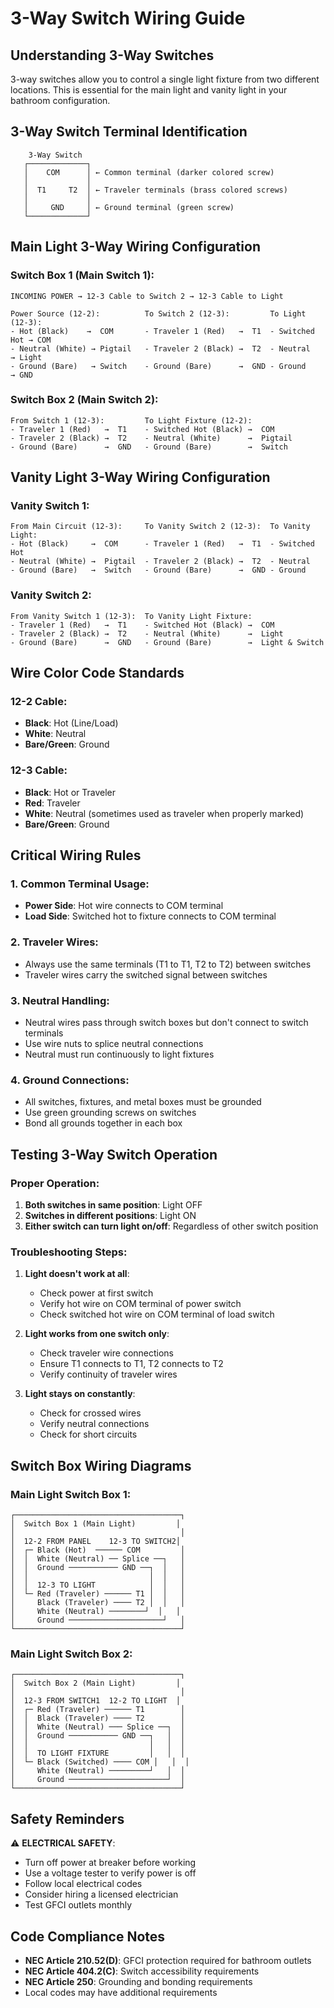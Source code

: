 # 3-Way Switch Wiring Guide

## Understanding 3-Way Switches

3-way switches allow you to control a single light fixture from two different locations. This is essential for the main light and vanity light in your bathroom configuration.

## 3-Way Switch Terminal Identification

```
    3-Way Switch
   ┌─────────────┐
   │    COM      │ ← Common terminal (darker colored screw)
   │             │
   │  T1     T2  │ ← Traveler terminals (brass colored screws)
   │             │
   │     GND     │ ← Ground terminal (green screw)
   └─────────────┘
```

## Main Light 3-Way Wiring Configuration

### Switch Box 1 (Main Switch 1):
```
INCOMING POWER → 12-3 Cable to Switch 2 → 12-3 Cable to Light

Power Source (12-2):          To Switch 2 (12-3):         To Light (12-3):
- Hot (Black)    →  COM       - Traveler 1 (Red)   →  T1  - Switched Hot → COM
- Neutral (White) → Pigtail   - Traveler 2 (Black) →  T2  - Neutral     → Light
- Ground (Bare)   → Switch    - Ground (Bare)      →  GND - Ground      → GND
```

### Switch Box 2 (Main Switch 2):
```
From Switch 1 (12-3):         To Light Fixture (12-2):
- Traveler 1 (Red)   →  T1    - Switched Hot (Black) →  COM
- Traveler 2 (Black) →  T2    - Neutral (White)      →  Pigtail
- Ground (Bare)      →  GND   - Ground (Bare)        →  Switch
```

## Vanity Light 3-Way Wiring Configuration

### Vanity Switch 1:
```
From Main Circuit (12-3):     To Vanity Switch 2 (12-3):  To Vanity Light:
- Hot (Black)     →  COM      - Traveler 1 (Red)   →  T1  - Switched Hot
- Neutral (White) →  Pigtail  - Traveler 2 (Black) →  T2  - Neutral
- Ground (Bare)   →  Switch   - Ground (Bare)      →  GND - Ground
```

### Vanity Switch 2:
```
From Vanity Switch 1 (12-3):  To Vanity Light Fixture:
- Traveler 1 (Red)   →  T1    - Switched Hot (Black) →  COM
- Traveler 2 (Black) →  T2    - Neutral (White)      →  Light
- Ground (Bare)      →  GND   - Ground (Bare)        →  Light & Switch
```

## Wire Color Code Standards

### 12-2 Cable:
- **Black**: Hot (Line/Load)
- **White**: Neutral
- **Bare/Green**: Ground

### 12-3 Cable:
- **Black**: Hot or Traveler
- **Red**: Traveler
- **White**: Neutral (sometimes used as traveler when properly marked)
- **Bare/Green**: Ground

## Critical Wiring Rules

### 1. Common Terminal Usage:
- **Power Side**: Hot wire connects to COM terminal
- **Load Side**: Switched hot to fixture connects to COM terminal

### 2. Traveler Wires:
- Always use the same terminals (T1 to T1, T2 to T2) between switches
- Traveler wires carry the switched signal between switches

### 3. Neutral Handling:
- Neutral wires pass through switch boxes but don't connect to switch terminals
- Use wire nuts to splice neutral connections
- Neutral must run continuously to light fixtures

### 4. Ground Connections:
- All switches, fixtures, and metal boxes must be grounded
- Use green grounding screws on switches
- Bond all grounds together in each box

## Testing 3-Way Switch Operation

### Proper Operation:
1. **Both switches in same position**: Light OFF
2. **Switches in different positions**: Light ON
3. **Either switch can turn light on/off**: Regardless of other switch position

### Troubleshooting Steps:
1. **Light doesn't work at all**:
   - Check power at first switch
   - Verify hot wire on COM terminal of power switch
   - Check switched hot wire on COM terminal of load switch

2. **Light works from one switch only**:
   - Check traveler wire connections
   - Ensure T1 connects to T1, T2 connects to T2
   - Verify continuity of traveler wires

3. **Light stays on constantly**:
   - Check for crossed wires
   - Verify neutral connections
   - Check for short circuits

## Switch Box Wiring Diagrams

### Main Light Switch Box 1:
```
┌─────────────────────────────────────┐
│  Switch Box 1 (Main Light)         │
│                                     │
│  12-2 FROM PANEL    12-3 TO SWITCH2│
│  ┌─ Black (Hot)  ────── COM         │
│  │  White (Neutral) ── Splice ──┐   │
│  │  Ground ─────────── GND ──┐  │   │
│  │                           │  │   │
│  │  12-3 TO LIGHT            │  │   │
│  └─ Red (Traveler) ────── T1 │  │   │
│     Black (Traveler) ──── T2 │  │   │
│     White (Neutral) ────────┘  │   │
│     Ground ─────────────────────┘   │
└─────────────────────────────────────┘
```

### Main Light Switch Box 2:
```
┌─────────────────────────────────────┐
│  Switch Box 2 (Main Light)         │
│                                     │
│  12-3 FROM SWITCH1  12-2 TO LIGHT  │
│  ┌─ Red (Traveler) ────── T1        │
│  │  Black (Traveler) ──── T2        │
│  │  White (Neutral) ─── Splice ──┐  │
│  │  Ground ─────────── GND ──┐   │  │
│  │                           │   │  │
│  │  TO LIGHT FIXTURE         │   │  │
│  └─ Black (Switched) ──── COM │   │  │
│     White (Neutral) ─────────┘   │  │
│     Ground ──────────────────────┘  │
└─────────────────────────────────────┘
```

## Safety Reminders

⚠️ **ELECTRICAL SAFETY**:
- Turn off power at breaker before working
- Use a voltage tester to verify power is off
- Follow local electrical codes
- Consider hiring a licensed electrician
- Test GFCI outlets monthly

## Code Compliance Notes

- **NEC Article 210.52(D)**: GFCI protection required for bathroom outlets
- **NEC Article 404.2(C)**: Switch accessibility requirements
- **NEC Article 250**: Grounding and bonding requirements
- Local codes may have additional requirements
